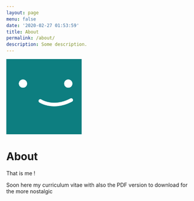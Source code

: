 ```yaml
---
layout: page
menu: false
date: '2020-02-27 01:53:59'
title: About
permalink: /about/
description: Some description.
---
```


<img class="img-rounded" src="/assets/img/uploads/profile.png" alt="Arnaud Jaffrennou" width="200">

# About

That is me !

Soon here my curriculum vitae
with also the PDF version to download for the more nostalgic
